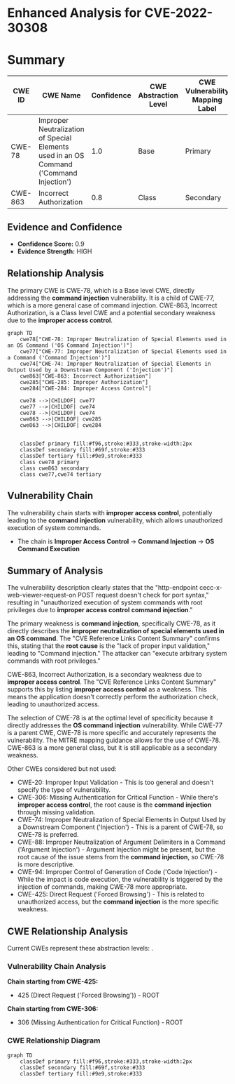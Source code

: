 # Enhanced Analysis for CVE-2022-30308

# Summary
| CWE ID | CWE Name | Confidence | CWE Abstraction Level | CWE Vulnerability Mapping Label | CWE-Vulnerability Mapping Notes |
|---|---|---|---|---|---|
| CWE-78 | Improper Neutralization of Special Elements used in an OS Command ('Command Injection') | 1.0 | Base | Primary | Allowed |
| CWE-863 | Incorrect Authorization | 0.8 | Class | Secondary | Allowed-with-Review |

## Evidence and Confidence

*   **Confidence Score:** 0.9
*   **Evidence Strength:** HIGH

## Relationship Analysis
The primary CWE is CWE-78, which is a Base level CWE, directly addressing the **command injection** vulnerability. It is a child of CWE-77, which is a more general case of command injection. CWE-863, Incorrect Authorization, is a Class level CWE and a potential secondary weakness due to the **improper access control**.

```mermaid
graph TD
    cwe78["CWE-78: Improper Neutralization of Special Elements used in an OS Command ('OS Command Injection')"]
    cwe77["CWE-77: Improper Neutralization of Special Elements used in a Command ('Command Injection')"]
    cwe74["CWE-74: Improper Neutralization of Special Elements in Output Used by a Downstream Component ('Injection')"]
    cwe863["CWE-863: Incorrect Authorization"]
    cwe285["CWE-285: Improper Authorization"]
    cwe284["CWE-284: Improper Access Control"]
    
    cwe78 -->|CHILDOF| cwe77
    cwe77 -->|CHILDOF| cwe74
    cwe78 -->|CHILDOF| cwe74
    cwe863 -->|CHILDOF| cwe285
    cwe863 -->|CHILDOF| cwe284
    

    classDef primary fill:#f96,stroke:#333,stroke-width:2px
    classDef secondary fill:#69f,stroke:#333
    classDef tertiary fill:#9e9,stroke:#333
    class cwe78 primary
    class cwe863 secondary
    class cwe77,cwe74 tertiary
```

## Vulnerability Chain
The vulnerability chain starts with **improper access control**, potentially leading to the **command injection** vulnerability, which allows unauthorized execution of system commands.
  - The chain is **Improper Access Control** -> **Command Injection** -> **OS Command Execution**

## Summary of Analysis
The vulnerability description clearly states that the "http-endpoint cecc-x-web-viewer-request-on POST request doesn't check for port syntax," resulting in "unauthorized execution of system commands with root privileges due to **improper access control** **command injection**."

The primary weakness is **command injection**, specifically CWE-78, as it directly describes the **improper neutralization of special elements used in an OS command**. The "CVE Reference Links Content Summary" confirms this, stating that the **root cause** is the "lack of proper input validation," leading to "Command injection." The attacker can "execute arbitrary system commands with root privileges."

CWE-863, Incorrect Authorization, is a secondary weakness due to **improper access control**. The "CVE Reference Links Content Summary" supports this by listing **improper access control** as a weakness. This means the application doesn't correctly perform the authorization check, leading to unauthorized access.

The selection of CWE-78 is at the optimal level of specificity because it directly addresses the **OS command injection** vulnerability. While CWE-77 is a parent CWE, CWE-78 is more specific and accurately represents the vulnerability. The MITRE mapping guidance allows for the use of CWE-78. CWE-863 is a more general class, but it is still applicable as a secondary weakness.

Other CWEs considered but not used:
*   CWE-20: Improper Input Validation - This is too general and doesn't specify the type of vulnerability.
*   CWE-306: Missing Authentication for Critical Function - While there's **improper access control**, the root cause is the **command injection** through missing validation.
*   CWE-74: Improper Neutralization of Special Elements in Output Used by a Downstream Component ('Injection') - This is a parent of CWE-78, so CWE-78 is preferred.
*   CWE-88: Improper Neutralization of Argument Delimiters in a Command ('Argument Injection') - Argument Injection might be present, but the root cause of the issue stems from the **command injection**, so CWE-78 is more descriptive.
*   CWE-94: Improper Control of Generation of Code ('Code Injection') - While the impact is code execution, the vulnerability is triggered by the injection of commands, making CWE-78 more appropriate.
*   CWE-425: Direct Request ('Forced Browsing') - This is related to unauthorized access, but the **command injection** is the more specific weakness.


## CWE Relationship Analysis

Current CWEs represent these abstraction levels: .


### Vulnerability Chain Analysis

**Chain starting from CWE-425:**
- 425 (Direct Request ('Forced Browsing')) - ROOT


**Chain starting from CWE-306:**
- 306 (Missing Authentication for Critical Function) - ROOT



### CWE Relationship Diagram

```mermaid
graph TD
    classDef primary fill:#f96,stroke:#333,stroke-width:2px
    classDef secondary fill:#69f,stroke:#333
    classDef tertiary fill:#9e9,stroke:#333
```